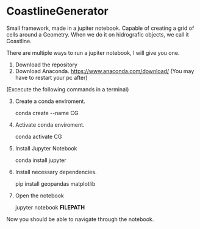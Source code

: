 # CoastlineGenerator
Small framework, made in a jupiter notebook.
Capable of creating a grid of cells around a Geometry. 
When we do it on hidrografic objects, we call it Coastline.

There are multiple ways to run a jupiter notebook, I will give you one.

1. Download the repository
2. Download Anaconda. https://www.anaconda.com/download/ (You may have to restart your pc after)

(Excecute the following commands in a terminal) 

3. Create a conda enviroment. 

      conda create --name CG
      
4. Activate conda enviroment.

      conda activate CG
      
5. Install Jupyter Notebook

      conda install jupyter
      
6. Install necessary dependencies.

      pip install geopandas matplotlib    
      
7. Open the notebook

      jupyter notebook **FILEPATH**
      
Now you should be able to navigate through the notebook.
        
